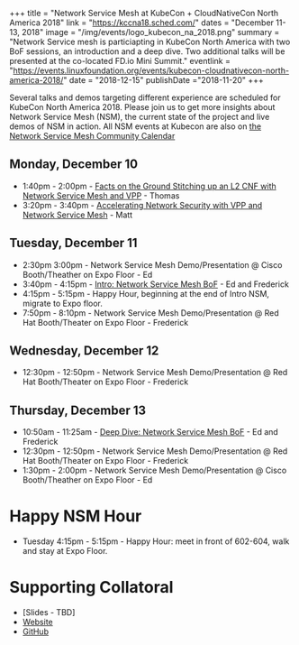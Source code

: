 +++
title = "Network Service Mesh at KubeCon + CloudNativeCon North America 2018"
link = "https://kccna18.sched.com/"
dates = "December 11-13, 2018"
image = "/img/events/logo_kubecon_na_2018.png"
summary = "Network Service mesh is particiapting in KubeCon North America with two BoF sessions, an introduction and a deep dive. Two additional talks will be presented at the co-located FD.io Mini Summit."
eventlink = "https://events.linuxfoundation.org/events/kubecon-cloudnativecon-north-america-2018/"
date = "2018-12-15"
publishDate ="2018-11-20"
+++

Several talks and demos targeting different experience are scheduled for KubeCon North America 2018. Please join us to get more insights about Network Service Mesh (NSM), the current state of the project and live demos of NSM in action.  All NSM events at Kubecon are also on [the Network Service Mesh Community Calendar](https://calendar.google.com/calendar/embed?src=iae5pl3qbf2g5ehm6jb2h7gv08%40group.calendar.google.com&ctz=America%2FLos_Angeles)


Monday, December 10
-------------------

* 1:40pm - 2:00pm - [Facts on the Ground Stitching up an L2 CNF with Network Service Mesh and VPP](https://sched.co/IGgU) - Thomas
* 3:20pm - 3:40pm - [Accelerating Network Security with VPP and Network Service Mesh](https://sched.co/IGh0) - Matt


Tuesday, December 11
--------------------

* 2:30pm   3:00pm - Network Service Mesh Demo/Presentation @ Cisco Booth/Theather on Expo Floor - Ed
* 3:40pm - 4:15pm - [Intro: Network Service Mesh BoF](https://sched.co/Grbq) - Ed and Frederick
* 4:15pm - 5:15pm - Happy Hour, beginning at the end of Intro NSM, migrate to Expo floor.
* 7:50pm - 8:10pm - Network Service Mesh Demo/Presentation @ Red Hat Booth/Theater on Expo Floor - Frederick

Wednesday, December 12
----------------------

* 12:30pm - 12:50pm - Network Service Mesh Demo/Presentation @ Red Hat Booth/Theater on Expo Floor - Frederick

Thursday, December 13
---------------------

* 10:50am - 11:25am - [Deep Dive: Network Service Mesh BoF](https://sched.co/Grdj) - Ed and Frederick
* 12:30pm - 12:50pm - Network Service Mesh Demo/Presentation @ Red Hat Booth/Theater on Expo Floor - Frederick
* 1:30pm - 2:00pm - Network Service Mesh Demo/Presentation @ Cisco Booth/Theather on Expo Floor - Ed


# Happy NSM Hour

* Tuesday 4:15pm - 5:15pm - Happy Hour: meet in front of 602-604, walk and stay at Expo Floor.

# Supporting Collatoral
* [Slides - TBD]
* [Website](https://www.networkservicemesh.io/)
* [GitHub](https://github.com/ligato/networkservicemesh)

